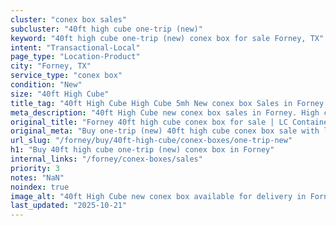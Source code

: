 ```yaml
---
cluster: "conex box sales"
subcluster: "40ft high cube one-trip (new)"
keyword: "40ft high cube one-trip (new) conex box for sale Forney, TX"
intent: "Transactional-Local"
page_type: "Location-Product"
city: "Forney, TX"
service_type: "conex box"
condition: "New"
size: "40ft High Cube"
title_tag: "40ft High Cube High Cube 5mh New conex box Sales in Forney | LC Container"
meta_description: "40ft High Cube new conex box sales in Forney. High cube containers with extra height. Fast delivery, competitive pricing. Serving conex boxes area. Quote ID: 961. Call (214) 524-4168 for your free quote today."
original_title: "Forney 40ft high cube conex box for sale | LC Container"
original_meta: "Buy one-trip (new) 40ft high cube conex box sale with local delivery in Forney, TX. LC Container — local Since 2003. Request a fast quote today."
url_slug: "/forney/buy/40ft-high-cube/conex-boxes/one-trip-new"
h1: "Buy 40ft high cube one-trip (new) conex box in Forney"
internal_links: "/forney/conex-boxes/sales"
priority: 3
notes: "NaN"
noindex: true
image_alt: "40ft High Cube new conex box available for delivery in Forney"
last_updated: "2025-10-21"
---
```


<!-- TODO: Add unique city/inventory copy, images, and internal links here. -->
